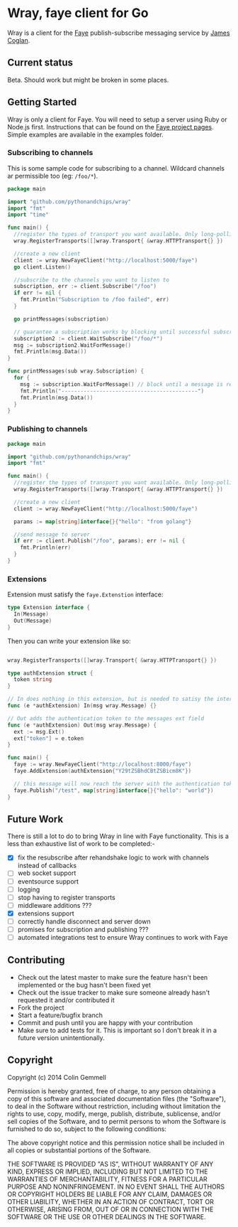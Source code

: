 # Wray, faye client for Go

Wray is a client for the [Faye](http://faye.jcoglan.com) publish-subscribe messaging service by [James Coglan](https://twitter.com/jcoglan).

## Current status

Beta.  Should work but might be broken in some places.

## Getting Started

Wray is only a client for Faye. You will need to setup a server using Ruby or Node.js first. Instructions that can be found on the [Faye project pages](http://faye.jcoglan.com/).  Simple examples are available in the examples folder.

### Subscribing to channels

This is some sample code for subscribing to a channel.  Wildcard channels ar permissible too (eg: `/foo/*`).

```go
package main

import "github.com/pythonandchips/wray"
import "fmt"
import "time"

func main() {
  //register the types of transport you want available. Only long-polling is currently supported
  wray.RegisterTransports([]wray.Transport{ &wray.HTTPTransport{} })

  //create a new client
  client := wray.NewFayeClient("http://localhost:5000/faye")
  go client.Listen()

  //subscribe to the channels you want to listen to
  subscription, err := client.Subscribe("/foo")
  if err != nil {
    fmt.Println("Subscription to /foo failed", err)
  }

  go printMessages(subscription)

  // guarantee a subscription works by blocking until successful subscription response is received from server
  subscription2 := client.WaitSubscribe("/foo/*")
  msg := subscription2.WaitForMessage()
  fmt.Println(msg.Data())
}

func printMessages(sub wray.Subscription) {
  for {
    msg := subscription.WaitForMessage() // block until a message is received
    fmt.Println("-------------------------------------------")
    fmt.Println(msg.Data())
  }
}
```

### Publishing to channels

```go
package main

import "github.com/pythonandchips/wray"
import "fmt"

func main() {
  //register the types of transport you want available. Only long-polling is currently supported
  wray.RegisterTransports([]wray.Transport{ &wray.HTTPTransport{} })

  //create a new client
  client := wray.NewFayeClient("http://localhost:5000/faye")

  params := map[string]interface{}{"hello": "from golang"}

  //send message to server
  if err := client.Publish("/foo", params); err != nil {
    fmt.Println(err)
  }
}
```

### Extensions

Extension must satisfy the `faye.Extenstion` interface:

```go
type Extension interface {
  In(Message)
  Out(Message)
}
```

Then you can write your extension like so:

```go

wray.RegisterTransports([]wray.Transport{ &wray.HTTPTransport{} })

type authExtension struct {
  token string
}

// In does nothing in this extension, but is needed to satisy the interface
func (e *authExtension) In(msg wray.Message) {}

// Out adds the authentication token to the messages ext field
func (e *authExtension) Out(msg wray.Message) {
  ext := msg.Ext()
  ext["token"] = e.token
}

func main() {
  faye := wray.NewFayeClient("http://localhost:8000/faye")
  faye.AddExtension(authExtension{"Y29tZSBhdCBtZSBicm8K"})

  // this message will now reach the server with the authentication token attached
  faye.Publish("/test", map[string]interface{}{"hello": "world"})
}
```

## Future Work

There is still a lot to do to bring Wray in line with Faye functionality. This is a less than exhaustive list of work to be completed:-

- [x] fix the resubscribe after rehandshake logic to work with channels instead of callbacks
- [ ] web socket support
- [ ] eventsource support
- [ ] logging
- [ ] stop having to register transports
- [ ] middleware additions ???
- [x] extensions support
- [ ] correctly handle disconnect and server down
- [ ] promises for subscription and publishing ???
- [ ] automated integrations test to ensure Wray continues to work with Faye

## Contributing

* Check out the latest master to make sure the feature hasn't been implemented or the bug hasn't been fixed yet
* Check out the issue tracker to make sure someone already hasn't requested it and/or contributed it
* Fork the project
* Start a feature/bugfix branch
* Commit and push until you are happy with your contribution
* Make sure to add tests for it. This is important so I don't break it in a future version unintentionally.

## Copyright

Copyright (c) 2014 Colin Gemmell

Permission is hereby granted, free of charge, to any person obtaining
a copy of this software and associated documentation files (the
"Software"), to deal in the Software without restriction, including
without limitation the rights to use, copy, modify, merge, publish,
distribute, sublicense, and/or sell copies of the Software, and to
permit persons to whom the Software is furnished to do so, subject to
the following conditions:

The above copyright notice and this permission notice shall be
included in all copies or substantial portions of the Software.

THE SOFTWARE IS PROVIDED "AS IS", WITHOUT WARRANTY OF ANY KIND,
EXPRESS OR IMPLIED, INCLUDING BUT NOT LIMITED TO THE WARRANTIES OF
MERCHANTABILITY, FITNESS FOR A PARTICULAR PURPOSE AND
NONINFRINGEMENT. IN NO EVENT SHALL THE AUTHORS OR COPYRIGHT HOLDERS BE
LIABLE FOR ANY CLAIM, DAMAGES OR OTHER LIABILITY, WHETHER IN AN ACTION
OF CONTRACT, TORT OR OTHERWISE, ARISING FROM, OUT OF OR IN CONNECTION
WITH THE SOFTWARE OR THE USE OR OTHER DEALINGS IN THE SOFTWARE.
